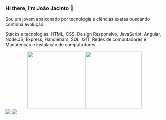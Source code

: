 ### Hi there, i'm João Jacinto 👋

Sou um jovem apaixonado por tecnologia e ciências exatas buscando contínua evolução. 

Stacks e tecnologias:
HTML, CSS, Design Responsivo, JavaScript, Angular, Node.JS, Express, Handlebars, SQL, GIT, Redes de computadores e Manutenção e instalação de computadores. 

<div align="center">
  <a href="https://github.com/mrgreentm">
  <img height="180em" src="https://github-readme-stats.vercel.app/api?username=mrgreentm&show_icons=true&theme=dark&include_all_commits=true&count_private=true"/>
  <img height="180em" src="https://github-readme-stats.vercel.app/api/top-langs/?username=mrgreentm&layout=compact&langs_count=7&theme=dark"/>
</div>
  <a href = "mailto:joaonetotfm@gmail.com"><img src="https://img.shields.io/badge/-Gmail-%23333?style=for-the-badge&logo=gmail&logoColor=white" target="_blank"></a>
  <a href="https://www.linkedin.com/in/jo%C3%A3o-jacinto-a927301b2" target="_blank"><img src="https://img.shields.io/badge/-LinkedIn-%230077B5?style=for-the-badge&logo=linkedin&logoColor=white" target="_blank"></a> 
